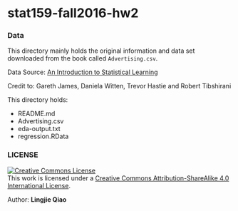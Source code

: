 # stat159-fall2016-hw2


### Data

This directory mainly holds the original information and data set downloaded from the book called `Advertising.csv`.

Data Source: [An Introduction to Statistical Learning](http://www-bcf.usc.edu/~gareth/ISL/Advertising.csv)

Credit to: Gareth James, Daniela Witten, Trevor Hastie and Robert Tibshirani

This directory holds:
* README.md
* Advertising.csv
* eda-output.txt
* regression.RData


### LICENSE

<a rel="license" href="http://creativecommons.org/licenses/by-sa/4.0/"><img alt="Creative Commons License" style="border-width:0" src="https://i.creativecommons.org/l/by-sa/4.0/88x31.png" /></a><br />This work is licensed under a <a rel="license" href="http://creativecommons.org/licenses/by-sa/4.0/">Creative Commons Attribution-ShareAlike 4.0 International License</a>.


Author: **Lingjie Qiao**

